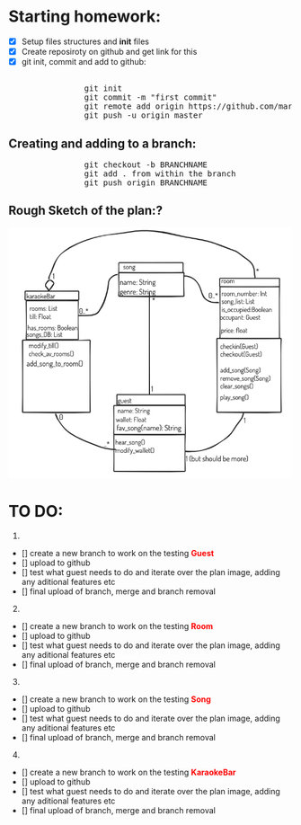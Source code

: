 # Starting homework: 
- [X] Setup files structures and __init__ files 
- [X] Create reposiroty on github and get link for this
- [X] git init, commit and add to github: 
<pre>              
                git init
                git commit -m "first commit"
                git remote add origin https://github.com/marekboro/cc_karaoke_homework_w2.git
                git push -u origin master </pre>

## Creating and adding to a branch:  
<pre>
                git checkout -b BRANCHNAME
                git add . from within the branch
                git push origin BRANCHNAME
</pre>

## Rough Sketch of the plan:?  

![image info](planv3.png)


# **TO DO:** 
1. 
- [] create a new branch to work on the testing <span style="color:red">**Guest**</span>
- [] upload to github
- [] test what guest needs to do and iterate over the plan image, adding any aditional features etc
- [] final upload of branch, merge and branch removal

2. 
- [] create a new branch to work on the testing <span style="color:red">**Room**</span>
- [] upload to github
- [] test what guest needs to do and iterate over the plan image, adding any aditional features etc
- [] final upload of branch, merge and branch removal

3. 
- [] create a new branch to work on the testing <span style="color:red">**Song**</span>
- [] upload to github
- [] test what guest needs to do and iterate over the plan image, adding any aditional features etc
- [] final upload of branch, merge and branch removal

4. 

- [] create a new branch to work on the testing <span style="color:red">**KaraokeBar**</span>
- [] upload to github
- [] test what guest needs to do and iterate over the plan image, adding any aditional features etc
- [] final upload of branch, merge and branch removal